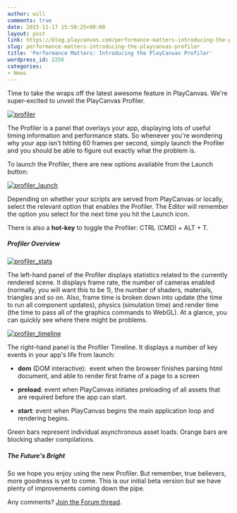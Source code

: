 ```yaml
---
author: will
comments: true
date: 2015-11-17 15:50:25+00:00
layout: post
link: https://blog.playcanvas.com/performance-matters-introducing-the-playcanvas-profiler/
slug: performance-matters-introducing-the-playcanvas-profiler
title: 'Performance Matters: Introducing the PlayCanvas Profiler'
wordpress_id: 2256
categories:
- News
---
```


Time to take the wraps off the latest awesome feature in PlayCanvas. We're super-excited to unveil the PlayCanvas Profiler.

[![profiler](https://blog.playcanvas.com/wp-content/uploads/2015/11/profiler.png)](http://blog.playcanvas.com/wp-content/uploads/2015/11/profiler.png)

The Profiler is a panel that overlays your app, displaying lots of useful timing information and performance stats. So whenever you're wondering why your app isn't hitting 60 frames per second, simply launch the Profiler and you should be able to figure out exactly what the problem is.

To launch the Profiler, there are new options available from the Launch button:

[![profiler_launch](https://blog.playcanvas.com/wp-content/uploads/2015/11/profiler_launch.png)](http://blog.playcanvas.com/wp-content/uploads/2015/11/profiler_launch.png)

Depending on whether your scripts are served from PlayCanvas or locally, select the relevant option that enables the Profiler. The Editor will remember the option you select for the next time you hit the Launch icon.

There is also a **hot-key** to toggle the Profiler: CTRL (CMD) + ALT + T.


##### Profiler Overview


[![profiler_stats](https://blog.playcanvas.com/wp-content/uploads/2015/11/profiler_stats.png)](http://blog.playcanvas.com/wp-content/uploads/2015/11/profiler_stats.png)

The left-hand panel of the Profiler displays statistics related to the currently rendered scene. It displays frame rate, the number of cameras enabled (normally, you will want this to be 1), the number of shaders, materials, triangles and so on. Also, frame time is broken down into update (the time to run all component updates), physics (simulation time) and render time (the time to pass all of the graphics commands to WebGL). At a glance, you can quickly see where there might be problems.

[![profiler_timeline](https://blog.playcanvas.com/wp-content/uploads/2015/11/profiler_timeline.png)](http://blog.playcanvas.com/wp-content/uploads/2015/11/profiler_timeline.png)

The right-hand panel is the Profiler Timeline. It displays a number of key events in your app's life from launch:



	
  * **dom** (DOM interactive):  event when the browser finishes parsing html document, and able to render first frame of a page to a screen

	
  * **preload**: event when PlayCanvas initiates preloading of all assets that are required before the app can start.

	
  * **start**: event when PlayCanvas begins the main application loop and rendering begins.


Green bars represent individual asynchronous asset loads. Orange bars are blocking shader compilations.


##### The Future's Bright


So we hope you enjoy using the new Profiler. But remember, true believers, more goodness is yet to come. This is our initial beta version but we have plenty of improvements coming down the pipe.

Any comments? [Join the Forum thread](http://forum.playcanvas.com/t/introducing-the-new-playcanvas-profiler/1171).
